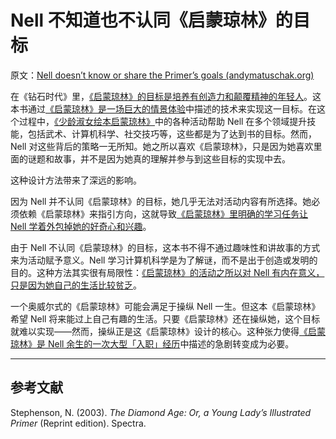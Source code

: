 # Nell 不知道也不认同《启蒙琼林》的目标

原文：[Nell doesn’t know or share the Primer’s goals (andymatuschak.org)](https://notes.andymatuschak.org/zP7aGQd3QJCntSPaEh2Swxg)

在《钻石时代》里，[《启蒙琼林》的目标是培养有创造力和颠覆精神的年轻人](https://notes.andymatuschak.org/zAQzpA63fdnYZKr9MqkePR3)。这本书通过[《启蒙琼林》是一场巨大的情景体验](https://notes.andymatuschak.org/zY9FkPizEf7uncVi5NdWyMc)中描述的技术来实现这一目标。在这个过程中，[《少龄淑女绘本启蒙琼林》](https://notes.andymatuschak.org/zCjT6omFavtr7Zx2S5do6qC)中的各种活动帮助 Nell 在多个领域提升技能，包括武术、计算机科学、社交技巧等，这些都是为了达到书的目标。然而，Nell 对这些背后的策略一无所知。她之所以喜欢《启蒙琼林》，只是因为她喜欢里面的谜题和故事，并不是因为她真的理解并参与到这些目标的实现中去。

这种设计方法带来了深远的影响。

因为 Nell 并不认同《启蒙琼林》的目标，她几乎无法对活动内容有所选择。她必须依赖《启蒙琼林》来指引方向，这就导致[《启蒙琼林》里明确的学习任务让 Nell 学着外包掉她的好奇心和兴趣](https://notes.andymatuschak.org/zTVMSoCn8JyccLxgpJ3LB9x)。

由于 Nell 不认同《启蒙琼林》的目标，这本书不得不通过趣味性和讲故事的方式来为活动赋予意义。Nell 学习计算机科学是为了解谜，而不是出于创造或发明的目的。这种方法其实很有局限性：[《启蒙琼林》的活动之所以对 Nell 有内在意义，只是因为她自己的生活比较贫乏](https://notes.andymatuschak.org/zEEc8f3AEk3NfwQJEaC9hBY)。

一个奥威尔式的《启蒙琼林》可能会满足于操纵 Nell 一生。但这本《启蒙琼林》希望 Nell 将来能过上自己有趣的生活。只要《启蒙琼林》还在操纵她，这个目标就难以实现——然而，操纵正是这《启蒙琼林》设计的核心。这种张力使得[《启蒙琼林》是 Nell 余生的一次大型「入职」经历](https://notes.andymatuschak.org/zQns3rccKB1grnjrDjgd6Vs)中描述的急剧转变成为必要。

------

## 参考文献

Stephenson, N. (2003). *The Diamond Age: Or, a Young Lady’s Illustrated Primer* (Reprint edition). Spectra.